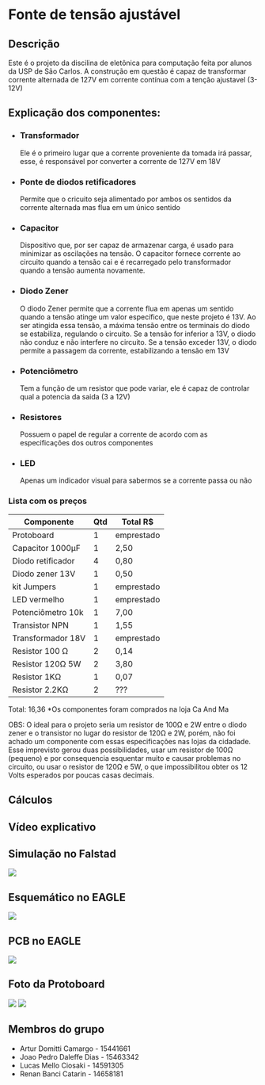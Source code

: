 # Fonte de tensão ajustável
## Descrição
Este é o projeto da discilina de eletônica para computação feita por alunos da USP de São Carlos.
A construção em questão é capaz de transformar corrente alternada de 127V em corrente contínua com a tenção ajustavel (3-12V)

## Explicação dos componentes:
* ### Transformador
  Ele é o primeiro lugar que a corrente proveniente da tomada irá passar, esse, é responsável por converter a corrente de 127V em 18V
* ### Ponte de diodos retificadores
  Permite que o cricuito seja alimentado por ambos os sentidos da corrente alternada mas flua em um único sentido
* ### Capacitor
  Dispositivo que, por ser capaz de armazenar carga, é usado para minimizar as oscilações na tensão. O capacitor fornece corrente ao circuito quando a tensão cai e é recarregado pelo transformador quando a tensão aumenta novamente.
* ### Diodo Zener
  O diodo Zener permite que a corrente flua em apenas um sentido quando a tensão atinge um valor específico, que neste projeto é 13V. Ao ser atingida essa tensão, a máxima tensão entre os terminais do diodo se estabiliza, regulando o circuito. Se a tensão for     inferior a 13V, o diodo não conduz e não interfere no circuito. Se a tensão exceder 13V, o diodo permite a passagem da corrente, estabilizando a tensão em 13V
* ### Potenciômetro
  Tem a função de um resistor que pode variar, ele é capaz de controlar qual a potencia da saida (3 a 12V)
* ### Resistores
  Possuem o papel de regular a corrente de acordo com as especificações dos outros componentes
* ### LED
  Apenas um indicador visual para sabermos se a corrente passa ou não

### Lista com os preços
| Componente | Qtd | Total R$ |
| ---------- | --- | -------- |
| Protoboard | 1 | emprestado |
| Capacitor 1000µF | 1 | 2,50 |
| Diodo retificador | 4 | 0,80 |
| Diodo zener 13V | 1 | 0,50 |
| kit Jumpers | 1 | emprestado |
| LED vermelho | 1 | emprestado |
| Potenciômetro 10k | 1 | 7,00 |
| Transistor NPN | 1 | 1,55 |
| Transformador 18V | 1 | emprestado |
| Resistor 100 Ω | 2 | 0,14 |
| Resistor 120Ω 5W | 2 | 3,80 |
| Resistor 1KΩ | 1 | 0,07 |
| Resistor 2.2KΩ | 2 | ??? |

Total: 16,36
*Os componentes foram comprados na loja Ca And Ma

OBS: O ideal para o projeto seria um resistor de 100Ω e 2W entre o diodo zener e o transistor no lugar do resistor de 120Ω e 2W, porém, não foi achado um componente com essas especificações nas lojas da cidadade. Esse imprevisto gerou duas possibilidades, usar um resistor de 100Ω (pequeno) e por consequencia esquentar muito e causar problemas no circuito, ou usar o resistor de 120Ω e 5W, o que impossibilitou obter os 12 Volts esperados por poucas casas decimais.

## Cálculos

## Vídeo explicativo

## Simulação no Falstad
<img src="CircuitoFalstad.png">

## Esquemático no EAGLE
<img src="Esquemático.png">

## PCB no EAGLE
<img src="PCB.png">

## Foto da Protoboard
<img src="Protoboard1.jpeg"> <img src="Protoboard2.jpeg">

## Membros do grupo
  * Artur Domitti Camargo - 15441661
  * Joao Pedro Daleffe Dias - 15463342
  * Lucas Mello Ciosaki - 14591305
  * Renan Banci Catarin - 14658181 
